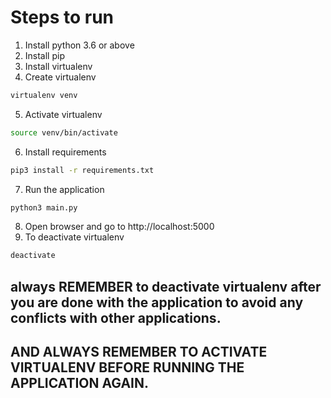 # Steps to run 
1. Install python 3.6 or above
2. Install pip
3. Install virtualenv
4. Create virtualenv
```bash 
virtualenv venv
```
5. Activate virtualenv
```bash
source venv/bin/activate
```
6. Install requirements
```bash
pip3 install -r requirements.txt
```
7. Run the application
```bash
python3 main.py
```
8. Open browser and go to http://localhost:5000
9. To deactivate virtualenv
```bash
deactivate
```

## always REMEMBER to deactivate virtualenv after you are done with the application to avoid any conflicts with other applications.
## AND ALWAYS REMEMBER TO ACTIVATE VIRTUALENV BEFORE RUNNING THE APPLICATION AGAIN.